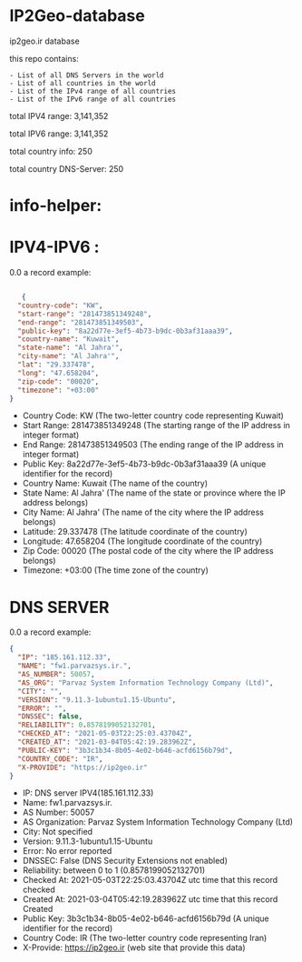 # IP2Geo-database
ip2geo.ir database


this repo contains:
    
    - List of all DNS Servers in the world
    - List of all countries in the world
    - List of the IPv4 range of all countries
    - List of the IPv6 range of all countries

  
total IPV4 range: 3,141,352

total IPV6 range: 3,141,352

total country info: 250

total country DNS-Server: 250



# info-helper:

# IPV4-IPV6 :

0.0 a record example:
```json

   {
  "country-code": "KW",
  "start-range": "281473851349248",
  "end-range": "281473851349503",
  "public-key": "8a22d77e-3ef5-4b73-b9dc-0b3af31aaa39",
  "country-name": "Kuwait",
  "state-name": "Al Jahra'",
  "city-name": "Al Jahra'",
  "lat": "29.337478",
  "long": "47.658204",
  "zip-code": "00020",
  "timezone": "+03:00"
}

```

- Country Code: KW (The two-letter country code representing Kuwait)
- Start Range: 281473851349248 (The starting range of the IP address in integer format)
- End Range: 281473851349503 (The ending range of the IP address in integer format)
- Public Key: 8a22d77e-3ef5-4b73-b9dc-0b3af31aaa39 (A unique identifier for the record)
- Country Name: Kuwait (The name of the country)
- State Name: Al Jahra' (The name of the state or province where the IP address belongs)
- City Name: Al Jahra' (The name of the city where the IP address belongs)
- Latitude: 29.337478 (The latitude coordinate of the country)
- Longitude: 47.658204 (The longitude coordinate of the country)
- Zip Code: 00020 (The postal code of the city where the IP address belongs)
- Timezone: +03:00 (The time zone of the country)




# DNS SERVER

0.0 a record example:

```json
{
  "IP": "185.161.112.33",
  "NAME": "fw1.parvazsys.ir.",
  "AS_NUMBER": 50057,
  "AS_ORG": "Parvaz System Information Technology Company (Ltd)",
  "CITY": "",
  "VERSION": "9.11.3-1ubuntu1.15-Ubuntu",
  "ERROR": "",
  "DNSSEC": false,
  "RELIABILITY": 0.8578199052132701,
  "CHECKED_AT": "2021-05-03T22:25:03.43704Z",
  "CREATED_AT": "2021-03-04T05:42:19.283962Z",
  "PUBLIC-KEY": "3b3c1b34-8b05-4e02-b646-acfd6156b79d",
  "COUNTRY_CODE": "IR",
  "X-PROVIDE": "https://ip2geo.ir"
}
```

- IP: DNS server IPV4(185.161.112.33)
- Name: fw1.parvazsys.ir.
- AS Number: 50057
- AS Organization: Parvaz System Information Technology Company (Ltd)
- City: Not specified
- Version: 9.11.3-1ubuntu1.15-Ubuntu
- Error: No error reported
- DNSSEC: False (DNS Security Extensions not enabled)
- Reliability: between 0 to 1 (0.8578199052132701)
- Checked At: 2021-05-03T22:25:03.43704Z utc time that this record checked
- Created At: 2021-03-04T05:42:19.283962Z utc time that this record Created 
- Public Key: 3b3c1b34-8b05-4e02-b646-acfd6156b79d  (A unique identifier for the record)
- Country Code: IR (The two-letter country code representing Iran)
- X-Provide: https://ip2geo.ir (web site that provide this data)

